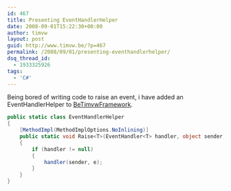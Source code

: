```yaml
---
id: 467
title: Presenting EventHandlerHelper
date: 2008-09-01T15:22:30+00:00
author: timvw
layout: post
guid: http://www.timvw.be/?p=467
permalink: /2008/09/01/presenting-eventhandlerhelper/
dsq_thread_id:
  - 1933325926
tags:
  - 'C#'
---
```

Being bored of writing code to raise an event, i have added an EventHandlerHelper to [BeTimvwFramework](http://www.codeplex.com/BeTimvwFramework).

```csharp
public static class EventHandlerHelper
{
	[MethodImpl(MethodImplOptions.NoInlining)]
	public static void Raise<T>(EventHandler<T> handler, object sender, T e) where T : EventArgs
	{
		if (handler != null)
		{
			handler(sender, e);
		}
	}
}
```
